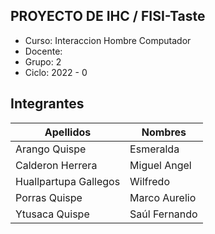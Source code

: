 ## PROYECTO DE IHC / FISI-Taste
- Curso: Interaccion Hombre Computador
- Docente: 
- Grupo: 2
- Ciclo: 2022 - 0

## Integrantes
| Apellidos | Nombres |
| --------- | ------- |
| Arango Quispe | Esmeralda |
| Calderon Herrera | Miguel Angel |
| Huallpartupa Gallegos | Wilfredo |
| Porras Quispe | Marco Aurelio |
| Ytusaca Quispe | Saúl Fernando |

